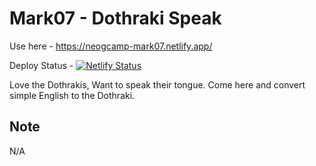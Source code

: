 # Mark07 - Dothraki Speak
Use here - https://neogcamp-mark07.netlify.app/

Deploy Status - [![Netlify Status](https://api.netlify.com/api/v1/badges/2c67d49a-871f-4db5-b4ee-5ab5bc3ecbf9/deploy-status)](https://app.netlify.com/sites/neogcamp-mark07/deploys)

Love the Dothrakis, Want to speak their tongue. Come here and convert simple English to the Dothraki. 
## Note
N/A
